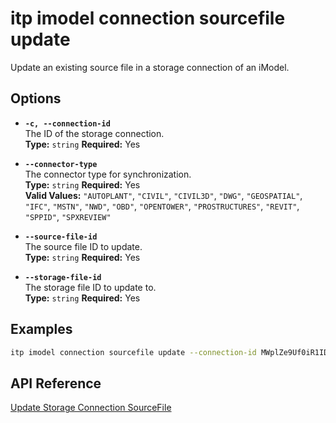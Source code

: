 # itp imodel connection sourcefile update

Update an existing source file in a storage connection of an iModel.

## Options

- **`-c, --connection-id`**  
  The ID of the storage connection.  
  **Type:** `string` **Required:** Yes

- **`--connector-type`**  
  The connector type for synchronization.  
  **Type:** `string` **Required:** Yes  
  **Valid Values:** `"AUTOPLANT"`, `"CIVIL"`, `"CIVIL3D"`, `"DWG"`, `"GEOSPATIAL"`, `"IFC"`, `"MSTN"`, `"NWD"`, `"OBD"`, `"OPENTOWER"`, `"PROSTRUCTURES"`, `"REVIT"`, `"SPPID"`, `"SPXREVIEW"`

- **`--source-file-id`**  
  The source file ID to update.  
  **Type:** `string` **Required:** Yes

- **`--storage-file-id`**  
  The storage file ID to update to.  
  **Type:** `string` **Required:** Yes

## Examples

```bash
itp imodel connection sourcefile update --connection-id MWplZe9Uf0iR1IDMqyOMLqBN0_wHEVBGg_CzJmXdmE4 --source-file-id 297c8ab9-53a3-4fe5-adf8-79b4c1a95cbb --connector-type DWG --storage-file-id u9E_00ckVU6sdWnH_vnk-bPJEu3c_VVItnIkNDWlTy0
```

## API Reference

[Update Storage Connection SourceFile](https://developer.bentley.com/apis/synchronization/operations/update-storage-connection-sourcefile/)